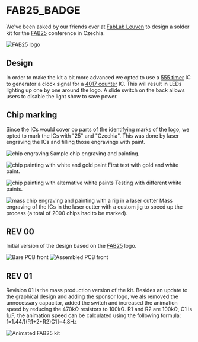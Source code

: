 # FAB25_BADGE
We've been asked by our friends over at [FabLab Leuven](https://fablab-leuven.be/) to design a solder kit for the [FAB25](https://fab25.fabevent.org/) conference in Czechia.

![FAB25 logo](media/fab25_logo.png)

## Design
In order to make the kit a bit more advanced we opted to use a [555 timer](https://www.ti.com/product/TLC555) IC to generator a clock signal for a [4017 counter](https://www.ti.com/product/CD4017B) IC. This will result in LEDs lighting up one by one around the logo. A slide switch on the back allows users to disable the light show to save power. 

## Chip marking
Since the ICs would cover op parts of the identifying marks of the logo, we opted to mark the ICs with "25" and "Czechia". This was done by laser engraving the ICs and filling those engravings with paint.

![chip engraving](media/chip_marking0.jpg)
Sample chip engraving and painting.

![chip painting with white and gold paint](media/chip_marking1.jpg)
First test with gold and white paint.

![chip painting with alternative white paints](media/chip_marking2.jpg)
Testing with different white paints.

![mass chip engraving and painting with a rig in a laser cutter](media/chip_marking3.jpg)
Mass engraving of the ICs in the laser cutter with a custom jig to speed up the process (a total of 2000 chips had to be marked).


## REV 00
Initial version of the design based on the [FAB25](https://fab25.fabevent.org/) logo.

![Bare PCB front](media/PCB_00_front.png)
![Assembled PCB front](media/PCB_00_assembled.png)


## REV 01
Revision 01 is the mass production version of the kit. Besides an update to the graphical design and adding the sponsor logo, we als removed the unnecessary capacitor, added the switch and increased the animation speed by reducing the 470kΩ resistors to 100kΩ. 
R1 and R2 are 100kΩ, C1 is 1µF, the animation speed can be calculated using the following formula: f=1.44/[(R1+2*R2)C1]=4,8Hz

![Animated FAB25 kit](media/fab25_assembled.gif)